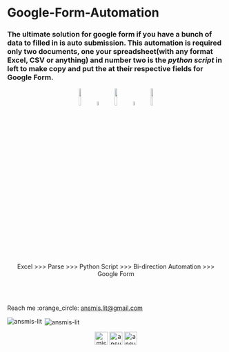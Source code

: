 # Google-Form-Automation
<h3>The ultimate solution for google form if you have a bunch of data to filled in is auto submission. This automation is required only two documents, one your spreadsheet(with any format Excel, CSV or anything) and number two is the <em>python script</em> in left to make copy and put the at their respective fields for <strong>Google Form</strong>.</h3>
<p align="center"><img src="https://cdn.iconscout.com/icon/free/png-512/excel-15-1174820.png" width="10%"> <img src="https://cdn.onlinewebfonts.com/svg/img_457630.png" width="5%"> <img src="https://upload.wikimedia.org/wikipedia/commons/thumb/c/c3/Python-logo-notext.svg/600px-Python-logo-notext.svg.png" width="10%"> <img src="https://www.pngkit.com/png/full/15-158127_direction-bidirectional-way-twoway-path-arrow-comments-two.png" width="5%"> <img src="https://kstatic.googleusercontent.com/files/9f04faac24aed8bf8fb381029de951128d1d36373f89675265a6654d0c47b74b2d83a26b68b834ce2eea3bfe8001966f76895888138f135a81d099fc207c73bb" width="10%"></p>
<p align="center">Excel      >>>      Parse    >>>    Python Script   >>>   Bi-direction Automation   >>>   Google Form</p>

<br><br>

<p>Reach me :orange_circle: <a href="mailto:ansmis.lit@gmail.com">ansmis.lit@gmail.com</a></p>

<p><img align="left" src="https://github-readme-stats.vercel.app/api/top-langs/?username=ansmis-lit&layout=compact&hide=html" alt="ansmis-lit" /></p>

<p>&nbsp;<img align="center" src="https://github-readme-stats.vercel.app/api?username=ansmis-lit&show_icons=true" alt="ansmis-lit" /></p>

<p align="center">
<a href="https://twitter.com/mishra_ansuman" target="blank"><img align="center" src="https://cdn.jsdelivr.net/npm/simple-icons@3.0.1/icons/twitter.svg" alt="mishra_ansuman" height="30" width="30" /></a>
<a href="https://linkedin.com/in/ansuman-mishra-software-developer" target="blank"><img align="center" src="https://cdn.jsdelivr.net/npm/simple-icons@3.0.1/icons/linkedin.svg" alt="ansuman-mishra-software-developer" height="30" width="30" /></a>
<a href="https://stackoverflow.com/users/ansuman-mishra" target="blank"><img align="center" src="https://cdn.jsdelivr.net/npm/simple-icons@3.0.1/icons/stackoverflow.svg" alt="ansuman-mishra" height="30" width="30" /></a>
</p>


